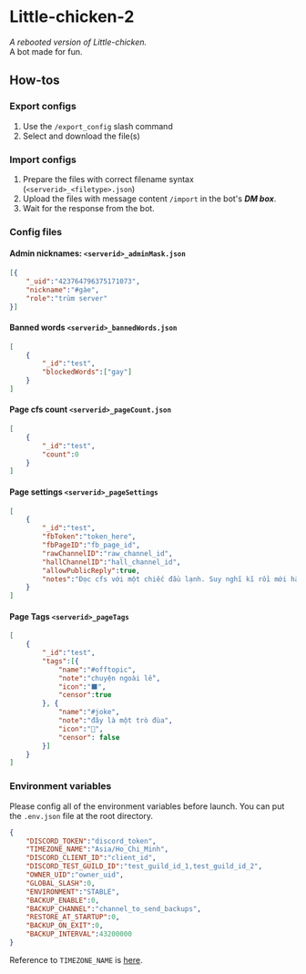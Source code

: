 # Little-chicken-2
*A rebooted version of Little-chicken.*<br>
A bot made for fun.

## How-tos
### Export configs
1. Use the `/export_config` slash command
2. Select and download the file(s)
### Import configs
1. Prepare the files with correct filename syntax (`<serverid>_<filetype>.json`)
2. Upload the files with message content `/import` in the bot's ***DM box***.
3. Wait for the response from the bot.
### Config files
#### Admin nicknames: `<serverid>_adminMask.json`
```json
[{
    "_uid":"423764796375171073",
    "nickname":"#gàe",
    "role":"trùm server"
}]
```
#### Banned words `<serverid>_bannedWords.json`
```json
[
    {
        "_id":"test",
        "blockedWords":["gay"]
    }
]
```
#### Page cfs count `<serverid>_pageCount.json`
```json
[
    {
        "_id":"test",
        "count":0
    }
]
```
#### Page settings `<serverid>_pageSettings`
```json
[
    {
        "_id":"test",
        "fbToken":"token_here",
        "fbPageID":"fb_page_id",
        "rawChannelID":"raw_channel_id",
        "hallChannelID":"hall_channel_id",
        "allowPublicReply":true, 
        "notes":"Đọc cfs với một chiếc đầu lạnh. Suy nghĩ kĩ rồi mới hành động. Đừng tay nhanh hơn não."
    }
]
```
#### Page Tags `<serverid>_pageTags`
```json
[
    {
        "_id":"test",
        "tags":[{
            "name":"#offtopic",
            "note":"chuyện ngoài lề",
            "icon":"⬛",
            "censor":true
        }, {
            "name":"#joke",
            "note":"đây là một trò đùa",
            "icon":"🤡",
            "censor": false
        }]
    }
]
```
### Environment variables
Please config all of the environment variables before launch.
You can put the `.env.json` file at the root directory.
```json
{
    "DISCORD_TOKEN":"discord_token",
    "TIMEZONE_NAME":"Asia/Ho_Chi_Minh",
    "DISCORD_CLIENT_ID":"client_id",
    "DISCORD_TEST_GUILD_ID":"test_guild_id_1,test_guild_id_2",
    "OWNER_UID":"owner_uid",
    "GLOBAL_SLASH":0,
    "ENVIRONMENT":"STABLE",
    "BACKUP_ENABLE":0,
    "BACKUP_CHANNEL":"channel_to_send_backups",
    "RESTORE_AT_STARTUP":0,
    "BACKUP_ON_EXIT":0,
    "BACKUP_INTERVAL":43200000
}
```
Reference to `TIMEZONE_NAME` is [here](https://momentjs.com/timezone/).